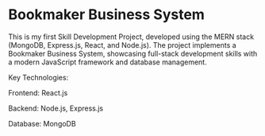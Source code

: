 # Bookmaker Business System

This is my first Skill Development Project, developed using the MERN stack (MongoDB, Express.js, React, and Node.js). The project implements a Bookmaker Business System, showcasing full-stack development skills with a modern JavaScript framework and database management.

Key Technologies:

Frontend: React.js

Backend: Node.js, Express.js

Database: MongoDB
